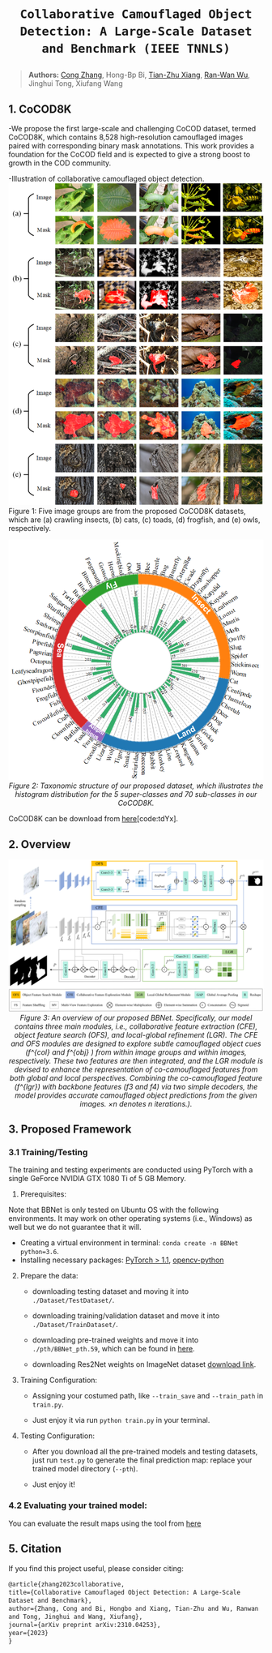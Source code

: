 # <p align=center>`Collaborative Camouflaged Object Detection: A Large-Scale Dataset and Benchmark (IEEE TNNLS)`</p>

> **Authors:** 
> [Cong Zhang](https://github.com/zc199823/), Hong-Bp Bi, [Tian-Zhu Xiang](https://github.com/visionxiang), [Ran-Wan Wu](https://github.com/RanwanWu/), Jinghui Tong, Xiufang Wang

## 1. CoCOD8K

-We propose the first large-scale and challenging CoCOD dataset, termed CoCOD8K, which contains 8,528 high-resolution camouflaged images paired with corresponding binary mask annotations. This work provides a foundation for the CoCOD field and is expected to give a strong boost to growth in the COD community.

-Illustration of collaborative camouflaged object detection. 
![image](./Imgs/Instance.png)  
   Figure 1:  Five image groups are from the proposed CoCOD8K datasets, which are (a) crawling insects, (b) cats, (c) toads, (d) frogfish, and (e) owls, respectively. 

<p align="center">
    <img src="./Imgs/CoCOD8K.png"/> <br />
    <em> 
    Figure 2:  Taxonomic structure of our proposed dataset, which illustrates the histogram distribution for the 5 super-classes and 70 sub-classes in our CoCOD8K.
    </em>
</p>

CoCOD8K can be download from [here](https://pan.quark.cn/s/5bdc87f4e0c0)[code:tdYx].

## 2. Overview

<p align="center">
    <img src="./Imgs/BBNet.png"/> <br />
    <em> 
    Figure 3: An overview of our proposed BBNet. Specifically, our model contains three main modules, i.e., collaborative feature extraction (CFE), object feature search (OFS), and local-global refinement (LGR). The CFE and OFS modules are designed to explore subtle camouflaged object cues (f^{col} and f^{obj} ) from within image groups and within images, respectively. These two features are then integrated, and the LGR module is devised to enhance the representation of co-camouflaged features from both global and local perspectives. Combining the co-camouflaged feature (f^{lgr}) with backbone features (f3 and f4) via two simple decoders, the model provides accurate camouflaged object predictions from the given images. ×n denotes n iterations.).
    </em>
</p>

## 3. Proposed Framework
### 3.1 Training/Testing
The training and testing experiments are conducted using PyTorch with a single GeForce NVIDIA GTX 1080 Ti of 5 GB Memory.

1. Prerequisites:

Note that BBNet is only tested on Ubuntu OS with the following environments. It may work on other operating systems (i.e., Windows) as well but we do not guarantee that it will.

 + Creating a virtual environment in terminal: `conda create -n BBNet python=3.6`.
 +  Installing necessary packages: [PyTorch > 1.1](https://pytorch.org/), [opencv-python](https://pypi.org/project/opencv-python/)

2. Prepare the data:
   + downloading testing dataset and moving it into `./Dataset/TestDataset/`.

    + downloading training/validation dataset and move it into `./Dataset/TrainDataset/`.
    
    + downloading pre-trained weights and move it into `./pth/BBNet_pth.59`, 
    which can be found in [here](https://pan.quark.cn/s/745d6a2983b0).
    
    + downloading Res2Net weights on ImageNet dataset [download link](https://pan.quark.cn/s/617987709421).

3. Training Configuration:

    + Assigning your costumed path, like `--train_save` and `--train_path` in `train.py`.
    
    + Just enjoy it via run `python train.py` in your terminal.

4. Testing Configuration:

    + After you download all the pre-trained models and testing datasets, just run `test.py` to generate the final prediction map: 
    replace your trained model directory (`--pth`).
    
    + Just enjoy it!

### 4.2 Evaluating your trained model:
You can evaluate the result maps using the tool from [here](https://pan.quark.cn/s/e5f0148f77f5)

## 5. Citation

If you find this project useful, please consider citing:
    
    @article{zhang2023collaborative,
    title={Collaborative Camouflaged Object Detection: A Large-Scale Dataset and Benchmark},
    author={Zhang, Cong and Bi, Hongbo and Xiang, Tian-Zhu and Wu, Ranwan and Tong, Jinghui and Wang, Xiufang},
    journal={arXiv preprint arXiv:2310.04253},
    year={2023}
    }

    

